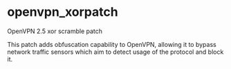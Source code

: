 # openvpn_xorpatch
OpenVPN 2.5 xor scramble patch

This patch adds obfuscation capability to OpenVPN, allowing it to bypass network traffic sensors which aim to detect usage of the protocol and block it.
